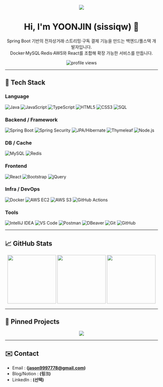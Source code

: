 <!-- 헤더 배너 -->
<p align="center">
  <img src="https://capsule-render.vercel.app/api?type=waving&color=gradient&height=220&text=YOONJIN%20Github&fontSize=50&fontAlign=50&fontAlignY=40" />
</p>

<h1 align="center">Hi, I'm YOONJIN (sissiqw) 👋</h1>

<p align="center">
  Spring Boot 기반의 전자상거래·스트리밍·구독 결제 기능을 만드는 백엔드/풀스택 개발자입니다.<br/>
  Docker·MySQL·Redis·AWS와 React를 조합해 확장 가능한 서비스를 만듭니다.
</p>

<p align="center">
  <!-- 방문자 카운터 -->
  <img src="https://komarev.com/ghpvc/?username=sissiqw&label=Profile%20views&color=0e75b6&style=flat" alt="profile views"/>
</p>

---

## 🔧 Tech Stack

### Language
![Java](https://img.shields.io/badge/Java-007396?style=flat&logo=openjdk&logoColor=white)
![JavaScript](https://img.shields.io/badge/JavaScript-F7DF1E?style=flat&logo=javascript&logoColor=black)
![TypeScript](https://img.shields.io/badge/TypeScript-3178C6?style=flat&logo=typescript&logoColor=white)
![HTML5](https://img.shields.io/badge/HTML5-E34F26?style=flat&logo=html5&logoColor=white)
![CSS3](https://img.shields.io/badge/CSS3-1572B6?style=flat&logo=css3&logoColor=white)
![SQL](https://img.shields.io/badge/SQL-336791?style=flat&logo=postgresql&logoColor=white)

### Backend / Framework
![Spring Boot](https://img.shields.io/badge/Spring%20Boot-6DB33F?style=flat&logo=springboot&logoColor=white)
![Spring Security](https://img.shields.io/badge/Spring%20Security-6DB33F?style=flat&logo=springsecurity&logoColor=white)
![JPA/Hibernate](https://img.shields.io/badge/JPA%2FHibernate-59666C?style=flat&logo=hibernate&logoColor=white)
![Thymeleaf](https://img.shields.io/badge/Thymeleaf-005F0F?style=flat&logo=thymeleaf&logoColor=white)
![Node.js](https://img.shields.io/badge/Node.js-339933?style=flat&logo=nodedotjs&logoColor=white)

### DB / Cache
![MySQL](https://img.shields.io/badge/MySQL-4479A1?style=flat&logo=mysql&logoColor=white)
![Redis](https://img.shields.io/badge/Redis-DC382D?style=flat&logo=redis&logoColor=white)

### Frontend
![React](https://img.shields.io/badge/React-61DAFB?style=flat&logo=react&logoColor=black)
![Bootstrap](https://img.shields.io/badge/Bootstrap-7952B3?style=flat&logo=bootstrap&logoColor=white)
![jQuery](https://img.shields.io/badge/jQuery-0769AD?style=flat&logo=jquery&logoColor=white)

### Infra / DevOps
![Docker](https://img.shields.io/badge/Docker-2496ED?style=flat&logo=docker&logoColor=white)
![AWS EC2](https://img.shields.io/badge/AWS%20EC2-FF9900?style=flat&logo=amazon-ec2&logoColor=white)
![AWS S3](https://img.shields.io/badge/AWS%20S3-569A31?style=flat&logo=amazon-s3&logoColor=white)
![GitHub Actions](https://img.shields.io/badge/GitHub%20Actions-2088FF?style=flat&logo=githubactions&logoColor=white)

### Tools
![IntelliJ IDEA](https://img.shields.io/badge/IntelliJ%20IDEA-000000?style=flat&logo=intellijidea&logoColor=white)
![VS Code](https://img.shields.io/badge/VS%20Code-007ACC?style=flat&logo=visualstudiocode&logoColor=white)
![Postman](https://img.shields.io/badge/Postman-FF6C37?style=flat&logo=postman&logoColor=white)
![DBeaver](https://img.shields.io/badge/DBeaver-372923?style=flat&logo=dbeaver&logoColor=white)
![Git](https://img.shields.io/badge/Git-F05032?style=flat&logo=git&logoColor=white)
![GitHub](https://img.shields.io/badge/GitHub-181717?style=flat&logo=github&logoColor=white)

---

## 📈 GitHub Stats

<div align="center">

<!-- 활동 통계 카드 -->
<img src="https://github-readme-stats.vercel.app/api?username=sissiqw&show_icons=true&rank_icon=github&theme=tokyonight" height="160" />
<!-- 연속 커밋 스트릭 -->
<img src="https://streak-stats.demolab.com?user=sissiqw&theme=tokyonight&hide_border=false" height="160" />

<!-- 사용 언어 카드 -->
<img src="https://github-readme-stats.vercel.app/api/top-langs/?username=sissiqw&layout=compact&theme=tokyonight" height="160" />

</div>

---

## 📌 Pinned Projects
<!-- 여기에 대표 레포를 고정해 보여줄 수 있어요. repo= 부분만 바꾸면 됩니다. -->
<p align="center">
  <a href="https://github.com/sissiqw/SPRING-BOOT-PROJECT-SOL">
    <img src="https://github-readme-stats.vercel.app/api/pin/?username=sissiqw&repo=SPRING-BOOT-PROJECT-SOL&theme=tokyonight" />
  </a>
  <!-- 필요하면 아래처럼 더 추가 -->
  <!--
  <a href="https://github.com/sissiqw/REPO_NAME">
    <img src="https://github-readme-stats.vercel.app/api/pin/?username=sissiqw&repo=REPO_NAME&theme=tokyonight" />
  </a>
  -->
</p>

---

## ✉️ Contact
- Email : **(jason9997778@gmail.com)**
- Blog/Notion : **(링크)**
- LinkedIn : **(선택)**

<!-- 끝 -->

